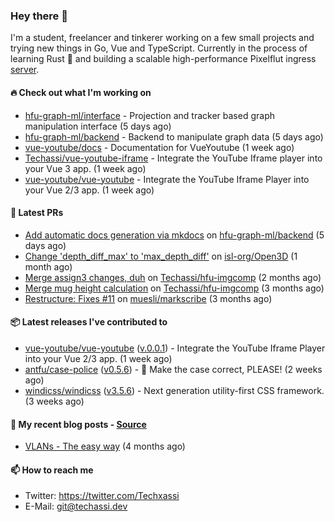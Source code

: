 ### Hey there 👋

I'm a student, freelancer and tinkerer working on a few small projects and trying new things in Go,
Vue and TypeScript. Currently in the process of learning Rust 🦀 and building a scalable high-performance
Pixelflut ingress [server](https://github.com/pixelflut-rs/pfctl).

#### 🔥 Check out what I'm working on


- [hfu-graph-ml/interface](https://github.com/hfu-graph-ml/interface) - Projection and tracker based graph manipulation interface (5 days ago)
- [hfu-graph-ml/backend](https://github.com/hfu-graph-ml/backend) - Backend to manipulate graph data (5 days ago)
- [vue-youtube/docs](https://github.com/vue-youtube/docs) - Documentation for VueYoutube (1 week ago)
- [Techassi/vue-youtube-iframe](https://github.com/Techassi/vue-youtube-iframe) - Integrate the YouTube Iframe player into your Vue 3 app. (1 week ago)
- [vue-youtube/vue-youtube](https://github.com/vue-youtube/vue-youtube) - Integrate the YouTube Iframe Player into your Vue 2/3 app.  (1 week ago)

#### 🧪 Latest PRs


- [Add automatic docs generation via mkdocs](https://github.com/hfu-graph-ml/backend/pull/1) on [hfu-graph-ml/backend](https://github.com/hfu-graph-ml/backend) (5 days ago)
- [Change &#39;depth_diff_max&#39; to &#39;max_depth_diff&#39;](https://github.com/isl-org/Open3D/pull/5219) on [isl-org/Open3D](https://github.com/isl-org/Open3D) (1 month ago)
- [Merge assign3 changes, duh](https://github.com/Techassi/hfu-imgcomp/pull/2) on [Techassi/hfu-imgcomp](https://github.com/Techassi/hfu-imgcomp) (2 months ago)
- [Merge mug height calculation](https://github.com/Techassi/hfu-imgcomp/pull/1) on [Techassi/hfu-imgcomp](https://github.com/Techassi/hfu-imgcomp) (3 months ago)
- [Restructure: Fixes #11](https://github.com/muesli/markscribe/pull/42) on [muesli/markscribe](https://github.com/muesli/markscribe) (3 months ago)

#### 📦 Latest releases I've contributed to


- [vue-youtube/vue-youtube](https://github.com/vue-youtube/vue-youtube/releases/tag/v.0.0.1) ([v.0.0.1](https://github.com/vue-youtube/vue-youtube/releases/tag/v.0.0.1)) - Integrate the YouTube Iframe Player into your Vue 2/3 app.  (1 week ago)
- [antfu/case-police](https://github.com/antfu/case-police/releases/tag/v0.5.6) ([v0.5.6](https://github.com/antfu/case-police/releases/tag/v0.5.6)) - 🚨 Make the case correct, PLEASE! (2 weeks ago)
- [windicss/windicss](https://github.com/windicss/windicss/releases/tag/v3.5.6) ([v3.5.6](https://github.com/windicss/windicss/releases/tag/v3.5.6)) - Next generation utility-first CSS framework. (3 weeks ago)

#### 📜 My recent blog posts - [Source](https://github.com/Techassi/page)


- [VLANs - The easy way](https://techassi.dev/posts/vlans-the-easy-way/) (4 months ago)

#### 📫 How to reach me

- Twitter: https://twitter.com/Techxassi
- E-Mail: git@techassi.dev

